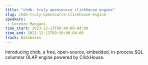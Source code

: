 ```yaml
---
title: "chdb: truly opensource clickhouse engine"
slug: chdb-truly-opensource-clickhouse-engine
speakers:
 - Lorenzo Mangani
time_start: 2023-12-13T09:40:00-04:00
time_end: 2023-12-13T09:50:00-04:00
track: Databases
---
```


Introducing chdb, a free, open-source, embedded, in-process SQL columnar OLAP engine powered by ClickHouse.